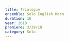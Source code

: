 ```yaml
---
title: Trialogue
ensemble: Solo English Horn
duration: 10
year: 2018
premiere: 3/29/18
category: Solo
---
```


